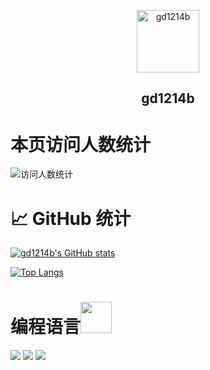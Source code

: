 <p align="center">
 <img width="100px" src="https://cdn.jsdelivr.net/gh/gd1214b/gd1214b.github.io@latest/images/avatar.png" align="center" alt="gd1214b" />
  <h2 align="center">gd1214b</h2>
  </p>

# 本页访问人数统计
![访问人数统计](https://count.getloli.com/get/@gd1214b-github?theme=gelbooru)


# 📈 GitHub 统计
[![gd1214b's GitHub stats](https://github-readme-stats.vercel.app/api?username=gd1214b&show_icons=true)](https://github.com/gd1214b)

[![Top Langs](https://github-readme-stats.vercel.app/api/top-langs/?username=gd1214b&layout=compact)](https://github.com/gd1214b)

# 编程语言<img src="https://media.giphy.com/media/WUlplcMpOCEmTGBtBW/giphy.gif" width="50">
![](https://img.shields.io/badge/HTML5-E34F26?style=for-the-badge&logo=html5&logoColor=white) ![](https://img.shields.io/badge/CSS3-1572B6?style=for-the-badge&logo=css3&logoColor=white) ![](https://img.shields.io/badge/JavaScript-323330?style=for-the-badge&logo=javascript&logoColor=F7DF1E)
